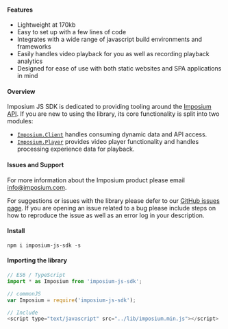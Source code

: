 #### Features

- Lightweight at 170kb
- Easy to set up with a few lines of code
- Integrates with a wide range of javascript build environments and frameworks
- Easily handles video playback for you as well as recording playback analytics
- Designed for ease of use with both static websites and SPA applications in mind

#### Overview 

Imposium JS SDK is dedicated to providing tooling around the [Imposium API](https://docs.imposium.com). If you are new to using the library, its core functionality is split into two modules:

- [`Imposium.Client`](/client) handles consuming dynamic data and API access.
- [`Imposium.Player`](/player) provides video player functionality and handles processing experience data for playback.

#### Issues and Support

For more information about the Imposium product please email [info@imposium.com](mailto:info@imposium.com).

For suggestions or issues with the library please defer to our [GitHub issues page](https://github.com/NickelMedia/Imposium-JS-SDK/issues). If you are opening an issue related to a bug please include steps on how to reproduce the issue as well as an error log in your description.

#### Install

`npm i imposium-js-sdk -s`

#### Importing the library

```javascript
// ES6 / TypeScript 
import * as Imposium from 'imposium-js-sdk';

// commonJS
var Imposium = require('imposium-js-sdk');

// Include
<script type="text/javascript" src="../lib/imposium.min.js"></script>
```
